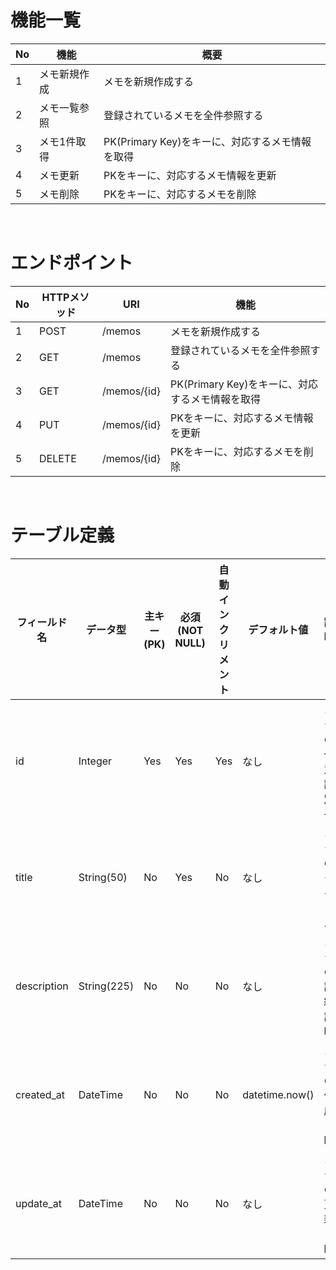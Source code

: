 # 機能一覧

No | 機能        | 概要
-- | ---------- | ------------------------------------------
1  | メモ新規作成 | メモを新規作成する
2  | メモ一覧参照 | 登録されているメモを全件参照する
3  | メモ1件取得  | PK(Primary Key)をキーに、対応するメモ情報を取得
4  | メモ更新     | PKをキーに、対応するメモ情報を更新
5  | メモ削除     | PKをキーに、対応するメモを削除

<br>

# エンドポイント
No | HTTPメソッド | URI              | 機能
-- | ----------- | ---------------- | ------------------------------------------
1  | POST        | /memos           | メモを新規作成する
2  | GET         | /memos           | 登録されているメモを全件参照する
3  | GET         | /memos/{id}      | PK(Primary Key)をキーに、対応するメモ情報を取得
4  | PUT         | /memos/{id}      | PKをキーに、対応するメモ情報を更新
5  | DELETE      | /memos/{id}      | PKをキーに、対応するメモを削除

<br>

# テーブル定義
フィールド名  | データ型     | 主キー(PK) | 必須(NOT NULL) | 自動インクリメント | デフォルト値     | 説明             |
----------- | ----------- | --------- | ------------- | --------------- | -------------- | --------------- |
id          | Integer     | Yes       | Yes           | Yes             | なし            | メモの一意識別子  |
title       | String(50)  | No        | Yes           | No              | なし            | メモのタイトル    |
description | String(225) | No        | No            | No              | なし            | メモの詳細説明    |
created_at  | DateTime    | No        | No            | No              | datetime.now() | メモの作成日時    |
update_at   | DateTime    | No        | No            | No              | なし            | メモの更新日時    |